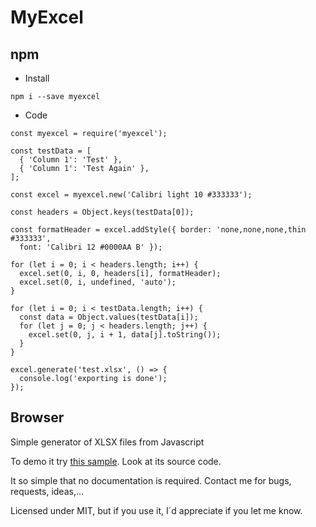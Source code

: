 # MyExcel

## npm

* Install

```
npm i --save myexcel
```

* Code

```
const myexcel = require('myexcel');

const testData = [
  { 'Column 1': 'Test' },
  { 'Column 1': 'Test Again' },
];

const excel = myexcel.new('Calibri light 10 #333333');

const headers = Object.keys(testData[0]);

const formatHeader = excel.addStyle({ border: 'none,none,none,thin #333333',
  font: 'Calibri 12 #0000AA B' });

for (let i = 0; i < headers.length; i++) {
  excel.set(0, i, 0, headers[i], formatHeader);
  excel.set(0, i, undefined, 'auto');
}

for (let i = 0; i < testData.length; i++) {
  const data = Object.values(testData[i]);
  for (let j = 0; j < headers.length; j++) {
    excel.set(0, j, i + 1, data[j].toString());
  }
}

excel.generate('test.xlsx', () => {
  console.log('exporting is done');
});
```

## Browser
Simple generator of XLSX files from Javascript

To demo it try [this sample](http://jsegarra1971.github.io/MyExcel/sample.html). Look at its source code.

It so simple that no documentation is required. Contact me for bugs, requests, ideas,...

Licensed under MIT, but if you use it, I´d appreciate if you let me know.

